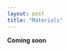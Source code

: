 ```yaml
---
layout: post
title: "Materials"
---
```


<div style="text-align: justify"> 
  <strong> Coming soon </strong>  
</div>
